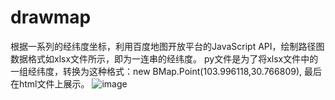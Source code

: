 # drawmap
根据一系列的经纬度坐标，利用百度地图开放平台的JavaScript API，绘制路径图
数据格式如xlsx文件所示，即为一连串的经纬度。
py文件是为了将xlsx文件中的一组经纬度，转换为这种格式：new BMap.Point(103.996118,30.766809),
最后在html文件上展示。
![image](https://user-images.githubusercontent.com/47874610/148897302-9307c738-a32b-49f1-908d-0b486c1c801c.png)

